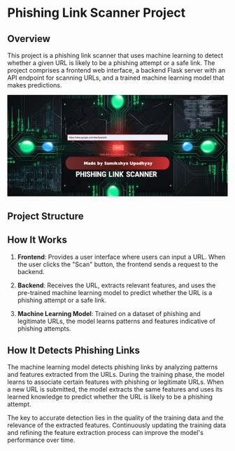 # Phishing Link Scanner Project

## Overview

This project is a phishing link scanner that uses machine learning to detect whether a given URL is likely to be a phishing attempt or a safe link. The project comprises a frontend web interface, a backend Flask server with an API endpoint for scanning URLs, and a trained machine learning model that makes predictions.

![Phishing Link Scanner Screenshot](images/image1.png)

## Project Structure


## How It Works

1.  **Frontend**: Provides a user interface where users can input a URL. When the user clicks the "Scan" button, the frontend sends a request to the backend.

2.  **Backend**: Receives the URL, extracts relevant features, and uses the pre-trained machine learning model to predict whether the URL is a phishing attempt or a safe link.

3.  **Machine Learning Model**: Trained on a dataset of phishing and legitimate URLs, the model learns patterns and features indicative of phishing attempts.


## How It Detects Phishing Links

The machine learning model detects phishing links by analyzing patterns and features extracted from the URLs. During the training phase, the model learns to associate certain features with phishing or legitimate URLs. When a new URL is submitted, the model extracts the same features and uses its learned knowledge to predict whether the URL is likely to be a phishing attempt.

The key to accurate detection lies in the quality of the training data and the relevance of the extracted features. Continuously updating the training data and refining the feature extraction process can improve the model's performance over time.







